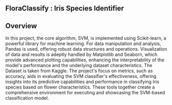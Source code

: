 ## FloraClassify : Iris Species Identifier

## Overview
In this project, the core algorithm, SVM, is implemented using Scikit-learn, a powerful library for machine learning. For data manipulation and analysis, Pandas is used, offering robust data structures and operations. Visualization of data and results is adeptly handled by Matplotlib and Seaborn, which provide advanced plotting capabilities, enhancing the interpretability of the model's performance and the underlying dataset characteristics. The Dataset is taken from Kaggle. The project's focus on metrics, such as accuracy, aids in evaluating the SVM classifier's effectiveness, offering insights into its predictive capabilities and performance in classifying Iris species based on flower characteristics. These tools together create a comprehensive environment for executing and showcasing the SVM-based classification model.
